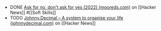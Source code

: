 - DONE [Ask for no, don't ask for yes (2022) (mooreds.com)](https://news.ycombinator.com/item?id=43144611) on [[Hacker News]] #[[Soft Skills]]
- TODO [Johnny.Decimal – A system to organise your life (johnnydecimal.com)](https://news.ycombinator.com/item?id=43128093) on [[Hacker News]]